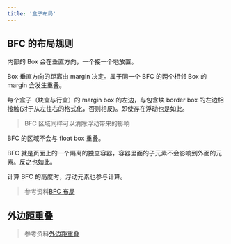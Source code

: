 ```yaml
---
title: '盒子布局'
---
```


## BFC 的布局规则

内部的 Box 会在垂直方向，一个接一个地放置。

Box 垂直方向的距离由 margin 决定。属于同一个 BFC 的两个相邻 Box 的 margin 会发生重叠。

每个盒子（块盒与行盒）的 margin box 的左边，与包含块 border box 的左边相接触(对于从左往右的格式化，否则相反)。即使存在浮动也是如此。

> BFC 区域同样可以清除浮动带来的影响

BFC 的区域不会与 float box 重叠。

BFC 就是页面上的一个隔离的独立容器，容器里面的子元素不会影响到外面的元素。反之也如此。

计算 BFC 的高度时，浮动元素也参与计算。

> 参考资料[BFC 布局](https://blog.csdn.net/sinat_36422236/article/details/88763187?spm=1001.2101.3001.6661.1&utm_medium=distribute.pc_relevant_t0.none-task-blog-2%7Edefault%7ECTRLIST%7ERate-1-88763187-blog-125261564.t5_layer_targeting_s&depth_1-utm_source=distribute.pc_relevant_t0.none-task-blog-2%7Edefault%7ECTRLIST%7ERate-1-88763187-blog-125261564.t5_layer_targeting_s&utm_relevant_index=1)

## 外边距重叠

> 参考资料[外边距重叠](https://segmentfault.com/a/1190000009519546)
